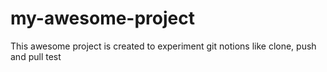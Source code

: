 # my-awesome-project
This awesome project is created to experiment git notions like clone, push and pull
test
